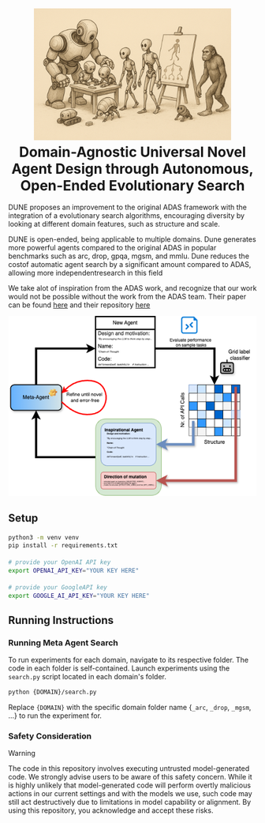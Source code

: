 <h1 align="center">
  <img src="misc/ESADAS.png" width="400" /></a><br>
  <b>Domain-Agnostic Universal Novel Agent Design through
Autonomous, Open-Ended Evolutionary Search</b><br>
</h1>


DUNE proposes an improvement to the original ADAS framework with the integration of a evolutionary search algorithms, encouraging diversity by looking at different domain features, such as structure and scale.

DUNE is open-ended, being applicable to multiple domains. Dune generates more powerful agents compared to the original ADAS in popular benchmarks such as arc, drop, gpqa, mgsm, and mmlu. Dune reduces the costof automatic agent search by a significant amount compared to ADAS, allowing more independentresearch in this field

We take alot of inspiration from the ADAS work, and recognize that our work would not be possible without the work from the ADAS team. Their paper can be found [here](https://arxiv.org/abs/2408.08435) and their repository [here](https://github.com/ShengranHu/ADAS)

<p align="center">
<img src="misc/ESADAS.drawio.png"/></a><br>
</p>

## Setup
```bash
python3 -m venv venv 
pip install -r requirements.txt

# provide your OpenAI API key
export OPENAI_API_KEY="YOUR KEY HERE"

# provide your GoogleAPI key
export GOOGLE_AI_API_KEY="YOUR KEY HERE"
```

## Running Instructions

### Running Meta Agent Search

To run experiments for each domain, navigate to its respective folder. The code in each folder is self-contained. Launch experiments using the `search.py` script located in each domain's folder.

```bash
python {DOMAIN}/search.py
```

Replace `{DOMAIN}` with the specific domain folder name {`_arc`, `_drop`, `_mgsm`, ...} to run the experiment for.

### Safety Consideration
> [!WARNING]  
> The code in this repository involves executing untrusted model-generated code. We strongly advise users to be aware of this safety concern. While it is highly unlikely that model-generated code will perform overtly malicious actions in our current settings and with the models we use, such code may still act destructively due to limitations in model capability or alignment. By using this repository, you acknowledge and accept these risks.
